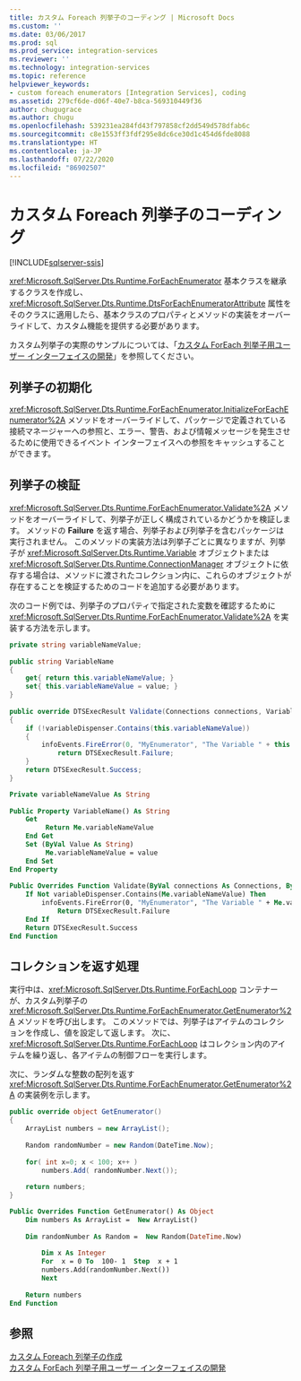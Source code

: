 ```yaml
---
title: カスタム Foreach 列挙子のコーディング | Microsoft Docs
ms.custom: ''
ms.date: 03/06/2017
ms.prod: sql
ms.prod_service: integration-services
ms.reviewer: ''
ms.technology: integration-services
ms.topic: reference
helpviewer_keywords:
- custom foreach enumerators [Integration Services], coding
ms.assetid: 279cf6de-d06f-40e7-b8ca-569310449f36
author: chugugrace
ms.author: chugu
ms.openlocfilehash: 539231ea284fd43f797858cf2dd549d578dfab6c
ms.sourcegitcommit: c8e1553ff3fdf295e8dc6ce30d1c454d6fde8088
ms.translationtype: HT
ms.contentlocale: ja-JP
ms.lasthandoff: 07/22/2020
ms.locfileid: "86902507"
---
```

# <a name="coding-a-custom-foreach-enumerator"></a>カスタム Foreach 列挙子のコーディング

[!INCLUDE[sqlserver-ssis](../../../includes/applies-to-version/sqlserver-ssis.md)]


  <xref:Microsoft.SqlServer.Dts.Runtime.ForEachEnumerator> 基本クラスを継承するクラスを作成し、<xref:Microsoft.SqlServer.Dts.Runtime.DtsForEachEnumeratorAttribute> 属性をそのクラスに適用したら、基本クラスのプロパティとメソッドの実装をオーバーライドして、カスタム機能を提供する必要があります。  
  
 カスタム列挙子の実際のサンプルについては、「[カスタム ForEach 列挙子用ユーザー インターフェイスの開発](../../../integration-services/extending-packages-custom-objects/foreach-enumerator/developing-a-user-interface-for-a-custom-foreach-enumerator.md)」を参照してください。  
  
## <a name="initializing-the-enumerator"></a>列挙子の初期化  
 <xref:Microsoft.SqlServer.Dts.Runtime.ForEachEnumerator.InitializeForEachEnumerator%2A> メソッドをオーバーライドして、パッケージで定義されている接続マネージャーへの参照と、エラー、警告、および情報メッセージを発生させるために使用できるイベント インターフェイスへの参照をキャッシュすることができます。  
  
## <a name="validating-the-enumerator"></a>列挙子の検証  
 <xref:Microsoft.SqlServer.Dts.Runtime.ForEachEnumerator.Validate%2A> メソッドをオーバーライドして、列挙子が正しく構成されているかどうかを検証します。 メソッドの **Failure** を返す場合、列挙子および列挙子を含むパッケージは実行されません。 このメソッドの実装方法は列挙子ごとに異なりますが、列挙子が <xref:Microsoft.SqlServer.Dts.Runtime.Variable> オブジェクトまたは <xref:Microsoft.SqlServer.Dts.Runtime.ConnectionManager> オブジェクトに依存する場合は、メソッドに渡されたコレクション内に、これらのオブジェクトが存在することを検証するためのコードを追加する必要があります。  
  
 次のコード例では、列挙子のプロパティで指定された変数を確認するために <xref:Microsoft.SqlServer.Dts.Runtime.ForEachEnumerator.Validate%2A> を実装する方法を示します。  
  
```csharp  
private string variableNameValue;  
  
public string VariableName  
{  
    get{ return this.variableNameValue; }  
    set{ this.variableNameValue = value; }  
}  
  
public override DTSExecResult Validate(Connections connections, VariableDispenser variableDispenser, IDTSInfoEvents infoEvents, IDTSLogging log)  
{  
    if (!variableDispenser.Contains(this.variableNameValue))  
    {  
        infoEvents.FireError(0, "MyEnumerator", "The Variable " + this.variableNameValue + " does not exist in the collection.", "", 0);  
            return DTSExecResult.Failure;  
    }  
    return DTSExecResult.Success;  
}  
```  
  
```vb  
Private variableNameValue As String  
  
Public Property VariableName() As String  
    Get   
         Return Me.variableNameValue  
    End Get  
    Set (ByVal Value As String)   
         Me.variableNameValue = value  
    End Set  
End Property  
  
Public Overrides Function Validate(ByVal connections As Connections, ByVal variableDispenser As VariableDispenser, ByVal infoEvents As IDTSInfoEvents, ByVal log As IDTSLogging) As DTSExecResult  
    If Not variableDispenser.Contains(Me.variableNameValue) Then  
        infoEvents.FireError(0, "MyEnumerator", "The Variable " + Me.variableNameValue + " does not exist in the collection.", "", 0)  
            Return DTSExecResult.Failure  
    End If  
    Return DTSExecResult.Success  
End Function  
```  
  
## <a name="returning-the-collection"></a>コレクションを返す処理  
 実行中は、<xref:Microsoft.SqlServer.Dts.Runtime.ForEachLoop> コンテナーが、カスタム列挙子の <xref:Microsoft.SqlServer.Dts.Runtime.ForEachEnumerator.GetEnumerator%2A> メソッドを呼び出します。 このメソッドでは、列挙子はアイテムのコレクションを作成し、値を設定して返します。 次に、<xref:Microsoft.SqlServer.Dts.Runtime.ForEachLoop> はコレクション内のアイテムを繰り返し、各アイテムの制御フローを実行します。  
  
 次に、ランダムな整数の配列を返す <xref:Microsoft.SqlServer.Dts.Runtime.ForEachEnumerator.GetEnumerator%2A> の実装例を示します。  
  
```csharp  
public override object GetEnumerator()  
{  
    ArrayList numbers = new ArrayList();  
  
    Random randomNumber = new Random(DateTime.Now);  
  
    for( int x=0; x < 100; x++ )  
        numbers.Add( randomNumber.Next());  
  
    return numbers;  
}  
```  
  
```vb  
Public Overrides Function GetEnumerator() As Object  
    Dim numbers As ArrayList =  New ArrayList()   
  
    Dim randomNumber As Random =  New Random(DateTime.Now)   
  
        Dim x As Integer  
        For  x = 0 To  100- 1  Step  x + 1  
        numbers.Add(randomNumber.Next())  
        Next  
  
    Return numbers  
End Function  
```  
 
## <a name="see-also"></a>参照  
 [カスタム Foreach 列挙子の作成](../../../integration-services/extending-packages-custom-objects/foreach-enumerator/creating-a-custom-foreach-enumerator.md)   
 [カスタム ForEach 列挙子用ユーザー インターフェイスの開発](../../../integration-services/extending-packages-custom-objects/foreach-enumerator/developing-a-user-interface-for-a-custom-foreach-enumerator.md)  
  
  
